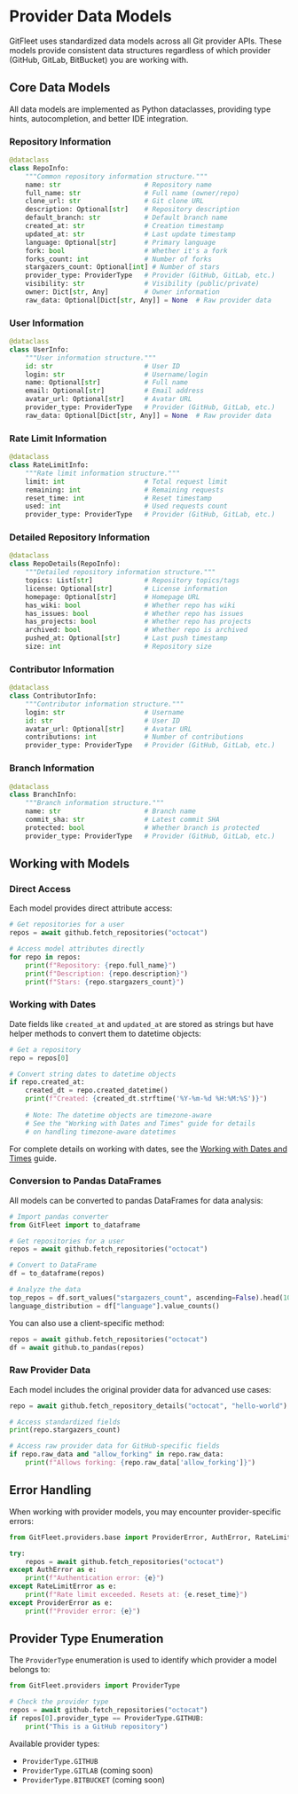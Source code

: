 # Provider Data Models

GitFleet uses standardized data models across all Git provider APIs. These models provide consistent data structures regardless of which provider (GitHub, GitLab, BitBucket) you are working with.

## Core Data Models

All data models are implemented as Python dataclasses, providing type hints, autocompletion, and better IDE integration.

### Repository Information

```python
@dataclass
class RepoInfo:
    """Common repository information structure."""
    name: str                     # Repository name
    full_name: str                # Full name (owner/repo)
    clone_url: str                # Git clone URL
    description: Optional[str]    # Repository description
    default_branch: str           # Default branch name
    created_at: str               # Creation timestamp
    updated_at: str               # Last update timestamp
    language: Optional[str]       # Primary language
    fork: bool                    # Whether it's a fork
    forks_count: int              # Number of forks
    stargazers_count: Optional[int] # Number of stars
    provider_type: ProviderType   # Provider (GitHub, GitLab, etc.)
    visibility: str               # Visibility (public/private)
    owner: Dict[str, Any]         # Owner information
    raw_data: Optional[Dict[str, Any]] = None  # Raw provider data
```

### User Information

```python
@dataclass
class UserInfo:
    """User information structure."""
    id: str                       # User ID
    login: str                    # Username/login
    name: Optional[str]           # Full name
    email: Optional[str]          # Email address
    avatar_url: Optional[str]     # Avatar URL
    provider_type: ProviderType   # Provider (GitHub, GitLab, etc.)
    raw_data: Optional[Dict[str, Any]] = None  # Raw provider data
```

### Rate Limit Information

```python
@dataclass
class RateLimitInfo:
    """Rate limit information structure."""
    limit: int                    # Total request limit
    remaining: int                # Remaining requests
    reset_time: int               # Reset timestamp
    used: int                     # Used requests count
    provider_type: ProviderType   # Provider (GitHub, GitLab, etc.)
```

### Detailed Repository Information

```python
@dataclass
class RepoDetails(RepoInfo):
    """Detailed repository information structure."""
    topics: List[str]             # Repository topics/tags
    license: Optional[str]        # License information
    homepage: Optional[str]       # Homepage URL
    has_wiki: bool                # Whether repo has wiki
    has_issues: bool              # Whether repo has issues
    has_projects: bool            # Whether repo has projects
    archived: bool                # Whether repo is archived
    pushed_at: Optional[str]      # Last push timestamp
    size: int                     # Repository size
```

### Contributor Information

```python
@dataclass
class ContributorInfo:
    """Contributor information structure."""
    login: str                    # Username
    id: str                       # User ID
    avatar_url: Optional[str]     # Avatar URL
    contributions: int            # Number of contributions
    provider_type: ProviderType   # Provider (GitHub, GitLab, etc.)
```

### Branch Information

```python
@dataclass
class BranchInfo:
    """Branch information structure."""
    name: str                     # Branch name
    commit_sha: str               # Latest commit SHA
    protected: bool               # Whether branch is protected
    provider_type: ProviderType   # Provider (GitHub, GitLab, etc.)
```

## Working with Models

### Direct Access

Each model provides direct attribute access:

```python
# Get repositories for a user
repos = await github.fetch_repositories("octocat")

# Access model attributes directly
for repo in repos:
    print(f"Repository: {repo.full_name}")
    print(f"Description: {repo.description}")
    print(f"Stars: {repo.stargazers_count}")
```

### Working with Dates

Date fields like `created_at` and `updated_at` are stored as strings but have helper methods to convert them to datetime objects:

```python
# Get a repository
repo = repos[0]

# Convert string dates to datetime objects
if repo.created_at:
    created_dt = repo.created_datetime()
    print(f"Created: {created_dt.strftime('%Y-%m-%d %H:%M:%S')}")
    
    # Note: The datetime objects are timezone-aware
    # See the "Working with Dates and Times" guide for details
    # on handling timezone-aware datetimes
```

For complete details on working with dates, see the [Working with Dates and Times](../advanced/datetime-handling.md) guide.

### Conversion to Pandas DataFrames

All models can be converted to pandas DataFrames for data analysis:

```python
# Import pandas converter
from GitFleet import to_dataframe

# Get repositories for a user
repos = await github.fetch_repositories("octocat")

# Convert to DataFrame
df = to_dataframe(repos)

# Analyze the data
top_repos = df.sort_values("stargazers_count", ascending=False).head(10)
language_distribution = df["language"].value_counts()
```

You can also use a client-specific method:

```python
repos = await github.fetch_repositories("octocat")
df = await github.to_pandas(repos)
```

### Raw Provider Data

Each model includes the original provider data for advanced use cases:

```python
repo = await github.fetch_repository_details("octocat", "hello-world")

# Access standardized fields
print(repo.stargazers_count)

# Access raw provider data for GitHub-specific fields
if repo.raw_data and "allow_forking" in repo.raw_data:
    print(f"Allows forking: {repo.raw_data['allow_forking']}")
```

## Error Handling

When working with provider models, you may encounter provider-specific errors:

```python
from GitFleet.providers.base import ProviderError, AuthError, RateLimitError

try:
    repos = await github.fetch_repositories("octocat")
except AuthError as e:
    print(f"Authentication error: {e}")
except RateLimitError as e:
    print(f"Rate limit exceeded. Resets at: {e.reset_time}")
except ProviderError as e:
    print(f"Provider error: {e}")
```

## Provider Type Enumeration

The `ProviderType` enumeration is used to identify which provider a model belongs to:

```python
from GitFleet.providers import ProviderType

# Check the provider type
repos = await github.fetch_repositories("octocat")
if repos[0].provider_type == ProviderType.GITHUB:
    print("This is a GitHub repository")
```

Available provider types:
- `ProviderType.GITHUB`
- `ProviderType.GITLAB` (coming soon)
- `ProviderType.BITBUCKET` (coming soon)